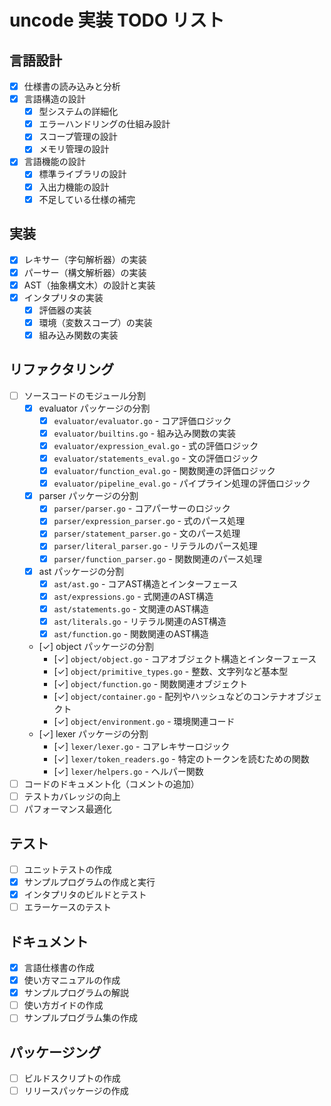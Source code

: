 # uncode 実装 TODO リスト

## 言語設計
- [x] 仕様書の読み込みと分析
- [x] 言語構造の設計
  - [x] 型システムの詳細化
  - [x] エラーハンドリングの仕組み設計
  - [x] スコープ管理の設計
  - [x] メモリ管理の設計
- [x] 言語機能の設計
  - [x] 標準ライブラリの設計
  - [x] 入出力機能の設計
  - [x] 不足している仕様の補完

## 実装
- [x] レキサー（字句解析器）の実装
- [x] パーサー（構文解析器）の実装
- [x] AST（抽象構文木）の設計と実装
- [x] インタプリタの実装
  - [x] 評価器の実装
  - [x] 環境（変数スコープ）の実装
  - [x] 組み込み関数の実装

## リファクタリング
- [ ] ソースコードのモジュール分割
  - [x] evaluator パッケージの分割
    - [x] `evaluator/evaluator.go` - コア評価ロジック
    - [x] `evaluator/builtins.go` - 組み込み関数の実装
    - [x] `evaluator/expression_eval.go` - 式の評価ロジック
    - [x] `evaluator/statements_eval.go` - 文の評価ロジック
    - [x] `evaluator/function_eval.go` - 関数関連の評価ロジック
    - [x] `evaluator/pipeline_eval.go` - パイプライン処理の評価ロジック
  - [x] parser パッケージの分割
    - [x] `parser/parser.go` - コアパーサーのロジック
    - [x] `parser/expression_parser.go` - 式のパース処理
    - [x] `parser/statement_parser.go` - 文のパース処理
    - [x] `parser/literal_parser.go` - リテラルのパース処理
    - [x] `parser/function_parser.go` - 関数関連のパース処理
  - [x] ast パッケージの分割
    - [x] `ast/ast.go` - コアAST構造とインターフェース
    - [x] `ast/expressions.go` - 式関連のAST構造
    - [x] `ast/statements.go` - 文関連のAST構造
    - [x] `ast/literals.go` - リテラル関連のAST構造
    - [x] `ast/function.go` - 関数関連のAST構造
  - [✓] object パッケージの分割
    - [✓] `object/object.go` - コアオブジェクト構造とインターフェース
    - [✓] `object/primitive_types.go` - 整数、文字列など基本型
    - [✓] `object/function.go` - 関数関連オブジェクト
    - [✓] `object/container.go` - 配列やハッシュなどのコンテナオブジェクト
    - [✓] `object/environment.go` - 環境関連コード
  - [✓] lexer パッケージの分割
    - [✓] `lexer/lexer.go` - コアレキサーロジック
    - [✓] `lexer/token_readers.go` - 特定のトークンを読むための関数
    - [✓] `lexer/helpers.go` - ヘルパー関数
- [ ] コードのドキュメント化（コメントの追加）
- [ ] テストカバレッジの向上
- [ ] パフォーマンス最適化

## テスト
- [ ] ユニットテストの作成
- [x] サンプルプログラムの作成と実行
- [x] インタプリタのビルドとテスト
- [ ] エラーケースのテスト

## ドキュメント
- [x] 言語仕様書の作成
- [x] 使い方マニュアルの作成
- [x] サンプルプログラムの解説
- [ ] 使い方ガイドの作成
- [ ] サンプルプログラム集の作成

## パッケージング
- [ ] ビルドスクリプトの作成
- [ ] リリースパッケージの作成
